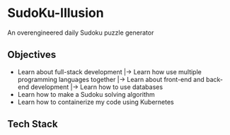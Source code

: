 # SudoKu-Illusion
An overengineered daily Sudoku puzzle generator

## Objectives
- Learn about full-stack development
    |-> Learn how use multiple programming languages together
    |-> Learn about front-end and back-end development
    |-> Learn how to use databases
- Learn how to make a Sudoku solving algorithm
- Learn how to containerize my code using Kubernetes

## Tech Stack


